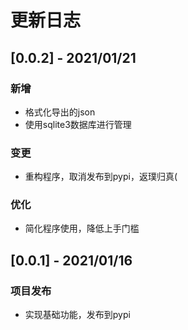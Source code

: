 # 更新日志



## [0.0.2] - 2021/01/21

### 新增

- 格式化导出的json
- 使用sqlite3数据库进行管理

### 变更

- 重构程序，取消发布到pypi，返璞归真(

### 优化

- 简化程序使用，降低上手门槛



## [0.0.1] - 2021/01/16

### 项目发布

- 实现基础功能，发布到pypi